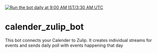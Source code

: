 [![Run the bot daily at 9:00 AM IST/3:30 AM UTC](https://github.com/unna97/calender_zulip_bot/actions/workflows/cron_job.yml/badge.svg)](https://github.com/unna97/calender_zulip_bot/actions/workflows/cron_job.yml)
# calender_zulip_bot
This bot connects your Calender to Zulip. It creates individual streams for events and sends daily poll with events happening that day
